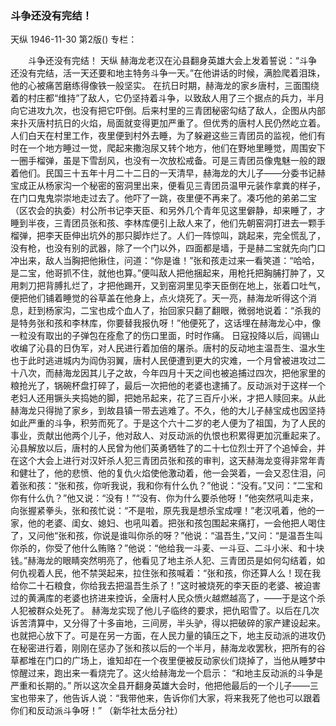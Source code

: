 ### 斗争还没有完结！
天纵
1946-11-30
第2版()
专栏：

　　斗争还没有完结！
    天纵
    赫海龙老汉在沁县翻身英雄大会上发着誓说：“斗争还没有完结，活一天还要和地主特务斗争一天。”在他讲话的时候，满脸爬着泪珠，他的心被痛苦磨练得像铁一般坚实。
    在抗日时期，赫海龙的家乡唐村，三面围绕着的村庄都“维持”了敌人，它仍坚持着斗争，以致敌人用了三个据点的兵力，半月向它进攻九次，也没有把它吓倒。后来村里的三青团秘密勾结了敌人，企图从内部来扑灭唐村抗日的火焰，局面就变得更加严重了。但优秀的唐村人民仍然屹立着。人们白天在村里工作，夜里便到村外去睡，为了躲避这些三青团员的监视，他们有时在一个地方睡过一觉，爬起来撒泡尿又转个地方，他们在野地里睡觉，周围安下一圈手榴弹，虽是下雪刮风，也没有一次放松戒备。可是三青团员像鬼魅一般的跟着他们。民国三十五年十月二十二日的一天清早，赫海龙的大儿子——分委书记赫宝成正从杨家沟一个秘密的窑洞里出来，便看见三青团员温甲元装作拿粪的样子，在门口鬼鬼崇崇地走过去了。他吓了一跳，夜里便不再来了。凑巧他的弟弟二宝（区农会的执委）村公所书记李天臣、和另外几个青年见这里僻静，却来睡了，才睡到半夜，三青团员张和孩、李林库便引上敌人来了，他们先朝窑洞打进去一颗手榴弹，把李天臣伸出坑外的那只脚炸烂了。人们一阵惊叫，跳起来，完全慌乱了，没有枪，也没有别的武器，除了一个门以外，四面都是墙，于是赫二宝就先向门口冲出来，敌人当胸把他揪住，问道：“你是谁！”张和孩走过来一看笑道：“哈哈，是二宝，他哥抓不住，就他也算。”便叫敌人把他捆起来，用枪托把胸脯打肿了，又用刺刀把背膊扎烂了，才把他踢开，又到窑洞里见李天臣倒在地上，张着口吐气，便把他们铺着睡觉的谷草盖在他身上，点火烧死了。天一亮，赫海龙听得这个消息，赶到杨家沟，二宝也成个血人了，抬回家只翻了翻眼，微弱地说着：“杀我的是特务张和孩和李林库，你要替我报仇呀！”他便死了，这话埋在赫海龙心中，像一粒没有取出的子弹包在痊愈了的伤口里面，时时作痛。
    日寇投降以后，阎锡山收编了沁县的日伪军，对人民进行着加倍的屠杀。唐村的反动地主温吾生、温水生也于此时逃进城内为阎伪羽翼，唐村人民便遭到更大的灾难，一个月曾被进攻过二十八次，而赫海龙因其儿子之故，今年四月十天之间也被追捕过四次，把他家里的粮抢光了，锅碗杯盘打碎了，最后一次把他的老婆也逮捕了。反动派对于这样一个老妇人还用镢头夹捣她的脚，把她吊起来，花了三百斤小米，才把人赎回来。从此赫海龙只得抛了家乡，到故县镇一带去逃难了。不久，他的大儿子赫宝成也因坚持如此严重的斗争，积劳而死了。于是这个六十二岁的老人便为了祖国，为了人民的事业，贡献出他两个儿子，他对敌人、对反动派的仇恨也积累得更加沉重起来了。
    沁县解放以后，唐村的人民曾为他们英勇牺牲了的二十七位烈士开了个追悼会，并在这个大会上进行对汉奸杀人犯三青团员张和孩的审判，这天赫海龙变得非常年青和健壮了，他的悲愤、他的复仇火焰使他激动着，他一会哭着，一会又忍住泪，问着张和孩：“张和孩，你听我说，我和你有什么仇？”他说：“没有。”又问：“二宝和你有什么仇？”他又说：“没有！”“没有、你为什么要杀他呀！”他突然吼叫走来，向张握紧拳头，张和孩忙说：“不是啦，原先我是想杀宝成哩！”老汉吼着，他的一家，他的老婆、闺女、媳妇、也吼叫着。把张和孩包围起来痛打，一会他把人喝住了，又问他“张和孩，你说是谁叫你杀的呀？”他说：“温吾生，”又问：“是温吾生叫你杀的，你受了他什么贿赂？”他说：“他给我一斗麦、一斗豆、二斗小米、和十块钱。”赫海龙的眼睛突然明亮了，他看见了地主杀人犯、三青团员是如何勾结着，如何仇视着人民，他不禁哭起来，拉住张和孩喊着：“张和孩，你还算人么！现在我给你二十石粮食，你给我去把温吾生杀了！”这时被烧死的李天臣的老婆、被迫害过的黄满库的老婆也挤进来控诉，全唐村人民众愤火越燃越高了，——于是这个杀人犯被群众处死了。
    赫海龙实现了他儿子临终的要求，把仇昭雪了。以后在几次诉苦清算中，又分得了十多亩地，三间房，半头驴，得以把破碎的家产建设起来。也就把心放下了。可是在另一方面，在人民力量的镇压之下，地主反动派的进攻仍在秘密进行着，刚刚在惩办了张和孩以后的一个半月，赫海龙收罢秋，把所有的谷草都堆在门口的广场上，谁知却在一个夜里便被反动家伙们烧掉了，当他从睡梦中惊醒过来，跑出来一看烧完了。这火给赫海龙一个启示：
  “和地主反动派的斗争是严重和长期的。”
    所以这次全县开翻身英雄大会时，他把他最后的一个儿子——三宝也带来了，他告诉人说：“我带他来，告诉你们大家，将来我死了他也可以跟着你们和反动派斗争呀！”
    （新华社太岳分社）
